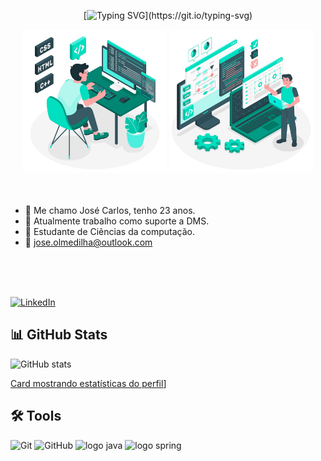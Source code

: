 <div align="center">

[![Typing SVG](https://readme-typing-svg.demolab.com?font=Oswald&size=24&pause=1000&color=A113F7&width=435&lines=Sejam+bem-vindos+ao+meu+reposit%C3%B3rio+Git!)](https://git.io/typing-svg)
</div>

<div align="center">


<img src="\imagens\imagem1.jpg" alt="Programmer amico" min-width="200px" max-width="200px" width="230px" >
<img src="\imagens\imagem2.jpg" alt="Innovation amico" min-width="200px" max-width="200px" width="230px" >

</div>

<br>
<br>

<div align="left">

- 🔭 Me chamo José Carlos, tenho 23 anos.<br>
- 🏢 Atualmente trabalho como suporte a DMS.<br>
- 📘 Estudante de Ciências da computação.<br>
- 📝 jose.olmedilha@outlook.com <br>

<br>
<br>
<br>


[![LinkedIn](https://img.shields.io/badge/LinkedIn-0077B5?style=for-the-badge&logo=linkedin&logoColor=white)](https://br.linkedin.com/in/joseolmedilha)



## 📊 GitHub Stats

![GitHub stats](https://github-readme-stats.vercel.app/api?username=JoseCarlosOlmedilha&hide_title=true&border_color=8300ff&theme=midnight-purple&show_icons=true)

[Card mostrando estatísticas do perfil](https://github-profile-summary-cards.vercel.app/api/cards/profile-details?username=JoseCarlosOlmedilha&theme=midnight-purple&show_icons=true)]

## 🛠️ Tools

![Git](https://img.shields.io/badge/GIT-E44C30?style=for-the-badge&logo=git&logoColor=white) 
![GitHub](https://img.shields.io/badge/-GitHub-181717?style=for-the-badge&logo=github)
![logo java](https://img.shields.io/badge/Java-ED8B00?style=for-the-badge&logo=kofi&logoColor=white)
![logo spring](https://img.shields.io/badge/Spring-6DB33F?style=for-the-badge&logo=spring&logoColor=white)




</div>
